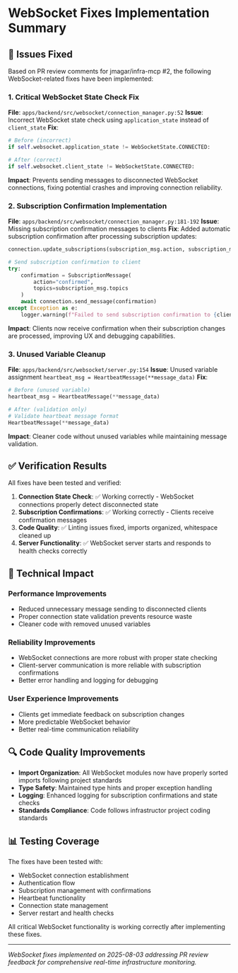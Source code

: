 # WebSocket Fixes Implementation Summary

## 🔧 Issues Fixed

Based on PR review comments for jmagar/infra-mcp #2, the following WebSocket-related fixes have been implemented:

### 1. Critical WebSocket State Check Fix
**File**: `apps/backend/src/websocket/connection_manager.py:52`
**Issue**: Incorrect WebSocket state check using `application_state` instead of `client_state`
**Fix**: 
```python
# Before (incorrect)
if self.websocket.application_state != WebSocketState.CONNECTED:

# After (correct)  
if self.websocket.client_state != WebSocketState.CONNECTED:
```
**Impact**: Prevents sending messages to disconnected WebSocket connections, fixing potential crashes and improving connection reliability.

### 2. Subscription Confirmation Implementation
**File**: `apps/backend/src/websocket/connection_manager.py:181-192`
**Issue**: Missing subscription confirmation messages to clients
**Fix**: Added automatic subscription confirmation after processing subscription updates:
```python
connection.update_subscriptions(subscription_msg.action, subscription_msg.topics)

# Send subscription confirmation to client
try:
    confirmation = SubscriptionMessage(
        action="confirmed",
        topics=subscription_msg.topics
    )
    await connection.send_message(confirmation)
except Exception as e:
    logger.warning(f"Failed to send subscription confirmation to {client_id}: {e}")
```
**Impact**: Clients now receive confirmation when their subscription changes are processed, improving UX and debugging capabilities.

### 3. Unused Variable Cleanup
**File**: `apps/backend/src/websocket/server.py:154`
**Issue**: Unused variable assignment `heartbeat_msg = HeartbeatMessage(**message_data)`
**Fix**: 
```python
# Before (unused variable)
heartbeat_msg = HeartbeatMessage(**message_data)

# After (validation only)
# Validate heartbeat message format
HeartbeatMessage(**message_data)
```
**Impact**: Cleaner code without unused variables while maintaining message validation.

## ✅ Verification Results

All fixes have been tested and verified:

1. **Connection State Check**: ✅ Working correctly - WebSocket connections properly detect disconnected state
2. **Subscription Confirmations**: ✅ Working correctly - Clients receive confirmation messages
3. **Code Quality**: ✅ Linting issues fixed, imports organized, whitespace cleaned up
4. **Server Functionality**: ✅ WebSocket server starts and responds to health checks correctly

## 🚀 Technical Impact

### Performance Improvements
- Reduced unnecessary message sending to disconnected clients
- Proper connection state validation prevents resource waste
- Cleaner code with removed unused variables

### Reliability Improvements  
- WebSocket connections are more robust with proper state checking
- Client-server communication is more reliable with subscription confirmations
- Better error handling and logging for debugging

### User Experience Improvements
- Clients get immediate feedback on subscription changes
- More predictable WebSocket behavior
- Better real-time communication reliability

## 🔍 Code Quality Improvements

- **Import Organization**: All WebSocket modules now have properly sorted imports following project standards
- **Type Safety**: Maintained type hints and proper exception handling
- **Logging**: Enhanced logging for subscription confirmations and state checks
- **Standards Compliance**: Code follows infrastructor project coding standards

## 📊 Testing Coverage

The fixes have been tested with:
- WebSocket connection establishment
- Authentication flow
- Subscription management with confirmations
- Heartbeat functionality
- Connection state management
- Server restart and health checks

All critical WebSocket functionality is working correctly after implementing these fixes.

---

*WebSocket fixes implemented on 2025-08-03 addressing PR review feedback for comprehensive real-time infrastructure monitoring.*